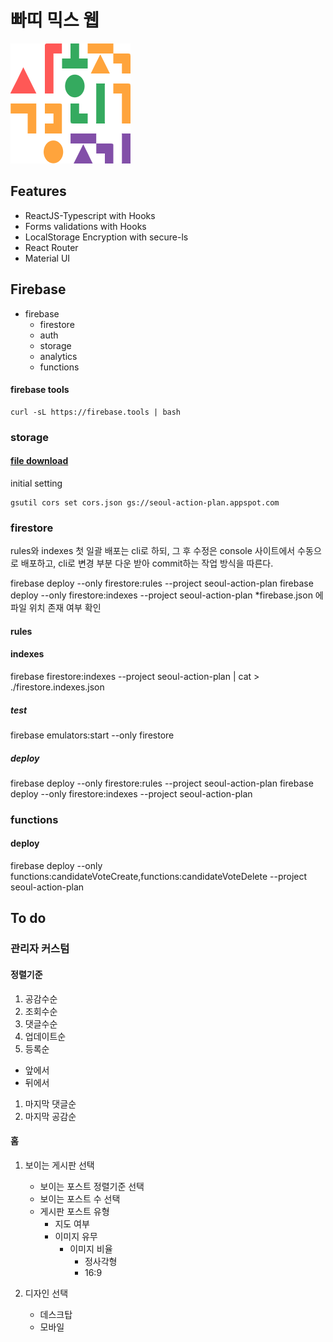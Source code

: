 # 빠띠 믹스 웹

![](/public/android-icon-192x192.png)

## Features

- ReactJS-Typescript with Hooks
- Forms validations with Hooks
- LocalStorage Encryption with secure-ls
- React Router
- Material UI

## Firebase

- firebase
  - firestore
  - auth
  - storage
  - analytics
  - functions

#### firebase tools

```
curl -sL https://firebase.tools | bash
```

### storage

#### [file download](https://firebase.google.com/docs/storage/web/download-files#cors_configuration)

initial setting

```
gsutil cors set cors.json gs://seoul-action-plan.appspot.com
```

### firestore

rules와 indexes 첫 일괄 배포는 cli로 하되, 그 후 수정은 console 사이트에서 수동으로 배포하고, cli로 변경 부분 다운 받아 commit하는 작업 방식을 따른다.

firebase deploy --only firestore:rules --project seoul-action-plan
firebase deploy --only firestore:indexes --project seoul-action-plan
\*firebase.json 에 파일 위치 존재 여부 확인

#### rules

#### indexes

firebase firestore:indexes --project seoul-action-plan | cat > ./firestore.indexes.json

##### test

firebase emulators:start --only firestore

##### deploy

firebase deploy --only firestore:rules --project seoul-action-plan
firebase deploy --only firestore:indexes --project seoul-action-plan

### functions

#### deploy

firebase deploy --only functions:candidateVoteCreate,functions:candidateVoteDelete --project seoul-action-plan

## To do

### 관리자 커스텀

#### 정렬기준

1. 공감수순
1. 조회수순
1. 댓글수순
1. 업데이트순
1. 등록순

- 앞에서
- 뒤에서

1. 마지막 댓글순
1. 마지막 공감순

#### 홈

1. 보이는 게시판 선택

   - 보이는 포스트 정렬기준 선택
   - 보이는 포스트 수 선택
   - 게시판 포스트 유형
     - 지도 여부
     - 이미지 유무
       - 이미지 비율
         - 정사각형
         - 16:9

1. 디자인 선택
   - 데스크탑
   - 모바일
